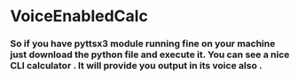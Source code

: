 # VoiceEnabledCalc
### So if you have pyttsx3 module running fine on your machine just download the python file and execute it. You can see a nice CLI calculator . It will provide you output in its voice also .
